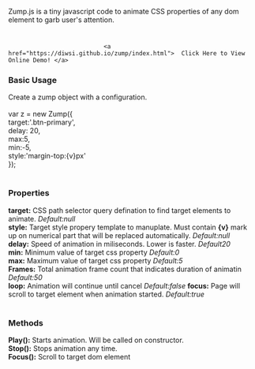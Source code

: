 Zump.js is a tiny javascript code  to animate CSS properties of any dom element to garb user's attention.
#
                               <a href="https://diwsi.github.io/zump/index.html">  Click Here to View Online Demo! </a>
<h3>Basic Usage</h3>
Create a zump object with a configuration.<br><br>
 var z = new Zump({<br>
  target:'.btn-primary',<br>
  delay: 20,<br>
  max:5,<br>
  min:-5,<br>
  style:'margin-top:{v}px'<br>
});<br>
<br>
<h3>Properties</h3>
<b>target:</b> CSS path selector query defination to find target elements to animate. <i> Default:null</i> <br>
<b>style:</b> Target style propery template to manuplate. Must contain <b>{v}</b> mark up on numerical part that will   be replaced automatically. <i> Default:null</i><br>
<b>delay:</b> Speed of animation in miliseconds. Lower is faster.  <i> Default20</i><br>
<b>min:</b> Minimum value of target css property  <i> Default:0</i><br>
<b>max:</b> Maximum value of target css property  <i> Default:5</i><br>
<b>Frames:</b> Total animation  frame count that indicates  duration of animatin  <i> Default:50</i><br>
<b>loop:</b> Animation will continue until cancel  <i> Default:false</i>
<b>focus:</b> Page will scroll to target element when animation started.  <i> Default:true</i><br>
<br>
<h3>Methods</h3>
<b>Play():</b>  Starts animation. Will be called on constructor. <br>
 <b>Stop():</b> Stops animation any time. <br>
 <b>Focus():</b> Scroll to target dom element <br>
  

